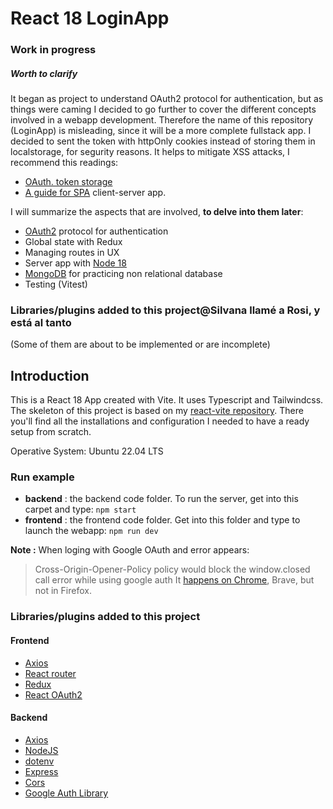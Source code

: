 # React 18 LoginApp

### Work in progress

##### Worth to clarify

It began as project to understand OAuth2 protocol for authentication, but as things were caming I decided to go further to cover the different concepts involved in a webapp development.
Therefore the name of this repository (LoginApp) is misleading, since it will be a more complete fullstack app.
I decided to sent the token with httpOnly cookies instead of storing them in localstorage, for segurity reasons. It helps to mitigate XSS attacks, I recommend this readings:
- [OAuth. token storage](https://fusionauth.io/articles/oauth/oauth-token-storage)
- [A guide for SPA](https://authguidance.com/spa-back-end-for-front-end/) client-server app.

I will summarize the aspects that are involved, **to delve into them later**:

- [OAuth2](https://oauth.net/2/) protocol for authentication
- Global state with Redux
- Managing routes in UX
- Server app with [Node 18](https://nodejs.org/)
- [MongoDB](https://www.mongodb.com/) for practicing non relational database
- Testing (Vitest)

### Libraries/plugins added to this project@Silvana llamé a Rosi, y está al tanto

(Some of them are about to be implemented or are incomplete)

## Introduction

This is a React 18 App created with Vite. It uses Typescript and Tailwindcss. The skeleton of this project is based on my [react-vite repository](https://github.com/rossanag/react-vite). There you'll find all the installations and configuration I needed to have a ready setup from scratch.

Operative System: Ubuntu 22.04 LTS

### Run example

- **backend**  : the backend code folder. To run the server, get into this carpet and type: `npm start`
- **frontend** : the frontend code folder. Get into this folder and type to launch the webapp: `npm run dev`

**Note :**  When loging with Google OAuth and error appears:  
> Cross-Origin-Opener-Policy policy would block the window.closed call error while using google auth
It [happens on Chrome](https://github.com/vercel/next.js/discussions/51135), Brave, but not in Firefox.

### Libraries/plugins added to this project

#### Frontend

- [Axios](https://axios-http.com)
- [React router](https://reactrouter.com/en/main)
- [Redux](https://react-redux.js.org/)
- [React OAuth2](https://www.npmjs.com/package/@react-oauth/google)

#### Backend

- [Axios](https://axios-http.com)
- [NodeJS](https://nodejs.org)
- [dotenv](https://www.npmjs.com/package/dotenv)
- [Express](https://expressjs.com)
- [Cors](https://expressjs.com/en/resources/middleware/cors.html)
- [Google Auth Library](https://www.npmjs.com/package/google-auth-library)
